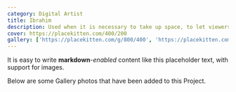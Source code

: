 ```yaml
---
category: Digital Artist
title: Ibrahim
description: Used when it is necessary to take up space, to let viewers understand that they should provide their own content
cover: https://placekitten.com/400/200
gallery: ['https://placekitten.com/g/800/400', 'https://placekitten.com/600/600']
---
```


It is easy to write **markdown**-*enabled* content like this placeholder text, with support for images.

Below are some Gallery photos that have been added to this Project.
